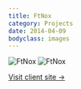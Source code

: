 ```yaml
---
title: FtNox
category: Projects
date: 2014-04-09
bodyclass: images
---
```


<img src="../assets/images/projects/ftnox-01.png" alt="FtNox" />

<img src="../assets/images/projects/ftnox-02.png" alt="FtNox" />

<p><a href="https://ftnox.com/">Visit client site &rarr;</a></p>

